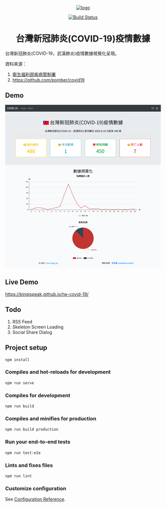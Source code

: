 <p align="center">
  <a href="https://kingispeak.github.io/tw-covid-19/" target="_blank">
    <img src="https://kingispeak.github.io/tw-covid-19/favicon.ico" alt="logo">
  </a>
</p>
<p align="center">
  <a href="https://travis-ci.org/kingispeak/tw-covid-19">
  <img src="https://travis-ci.org/kingispeak/tw-covid-19.svg?branch=master" alt="Build Status">
  </a>
</p>
<h1 align="center">台灣新冠肺炎(COVID-19)疫情數據</h1>
台灣新冠肺炎(COVID-19，武漢肺炎)疫情數據視覺化呈現。

資料來源：

1. <a href="https://data.gov.tw/dataset/118038" target="_blank">
   衛生福利部疾病管制署
   </a>
2. <a href="https://github.com/pomber/covid19" target="_blank">https://github.com/pomber/covid19</a>

## Demo

![demo jpg](public/2020041143250.png)

## Live Demo

https://kingispeak.github.io/tw-covid-19/

## Todo

1. RSS Feed
2. Skeleton Screen Loading
3. Social Share Dialog

## Project setup

```
npm install
```

### Compiles and hot-reloads for development

```
npm run serve
```

### Compiles for development

```
npm run build
```

### Compiles and minifies for production

```
npm run build production
```

### Run your end-to-end tests

```
npm run test:e2e
```

### Lints and fixes files

```
npm run lint
```

### Customize configuration

See [Configuration Reference](https://cli.vuejs.org/config/).
